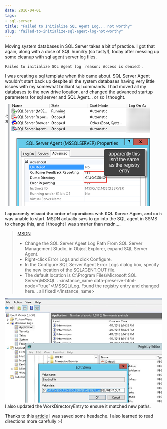 ```yaml
---
date: 2016-04-01
tags:
- sql-server
title: "Failed to Initialize SQL Agent Log... not worthy"
slug: "failed-to-initialize-sql-agent-log-not-worthy"
---
```


Moving system databases in SQL Server takes a bit of practice. I got that again, along with a dose of SQL humility (so tasty!), today after messing up some cleanup with sql agent server log files.

```text
Failed to initialize SQL Agent log (reason: Access is denied).
```

I was creating a sql template when this came about. SQL Server Agent wouldn't start back up despite all the system databases having very little issues with my somewhat brilliant sql commands.
I had moved all my databases to the new drive location, and changed the advanced startup parameters for sql server and SQL Agent... or so I thought.

![Logging location not the same](images/2016-04-01_18-20-41.png)

I apparently missed the order of operations with SQL Server Agent, and so it was unable to start. MSDN actually says to go into the SQL agent in SSMS to change this, and I thought I was smarter than msdn....

> [MSDN](https://msdn.microsoft.com/en-us/library/ms345408.aspx)
>
> *   Change the SQL Server Agent Log Path
> From SQL Server Management Studio, in Object Explorer, expand SQL Server Agent.
> *   Right-click Error Logs and click Configure.
> *   In the Configure SQL Server Agent Error Logs dialog box, specify the new location of the SQLAGENT.OUT file.
> *   The default location is C:\Program Files\Microsoft SQL Server\MSSQL
> <version data-preserve-html-node="true">.
> <instance_name data-preserve-html-node="true">\MSSQL\Log.
> Found the registry entry and changed here... all fixed!</instance_name></version>

![Fixing in the registry](images/2016-04-01_18-16-31.png)
I also updated the WorkDirectoryEntry to ensure it matched new paths.

Thanks to this [article](https://blogs.msdn.microsoft.com/sqlserverfaq/2009/06/12/unable-to-start-sql-server-agent/) I was saved some headache. I also learned to read directions more carefully :-)
